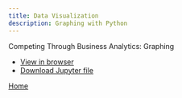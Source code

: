 ```yaml
---
title: Data Visualization
description: Graphing with Python
---
```


Competing Through Business Analytics: Graphing
- [View in browser](BasicGraphAssignment.html)
- [Download Jupyter file](BasicGraphAssignment.ipynb)

[Home](https://cherylngo.github.io/)
